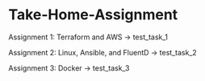 # Take-Home-Assignment
Assignment 1: Terraform and AWS -> test_task_1

Assignment 2: Linux, Ansible, and FluentD -> test_task_2

Assignment 3: Docker -> test_task_3